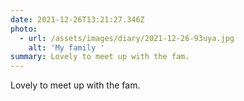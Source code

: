 ```yaml
---
date: 2021-12-26T13:21:27.346Z
photo:
  - url: /assets/images/diary/2021-12-26-93uya.jpg
    alt: 'My family '
summary: Lovely to meet up with the fam.
---
```

Lovely to meet up with the fam. 
